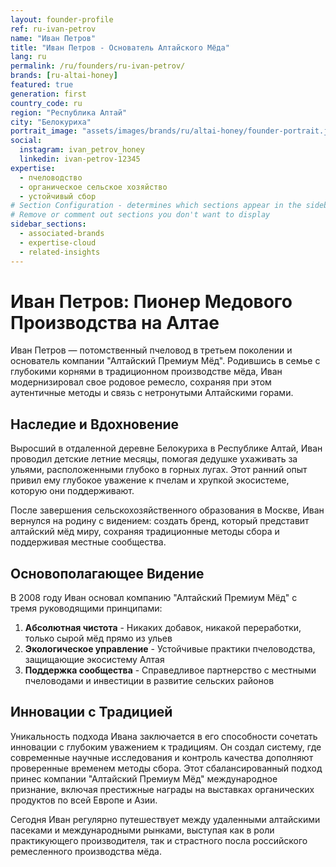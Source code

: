 ```yaml
---
layout: founder-profile
ref: ru-ivan-petrov
name: "Иван Петров"
title: "Иван Петров - Основатель Алтайского Мёда"
lang: ru
permalink: /ru/founders/ru-ivan-petrov/
brands: [ru-altai-honey]
featured: true
generation: first
country_code: ru
region: "Республика Алтай"
city: "Белокуриха"
portrait_image: "assets/images/brands/ru/altai-honey/founder-portrait.jpg"
social:
  instagram: ivan_petrov_honey
  linkedin: ivan-petrov-12345
expertise:
  - пчеловодство
  - органическое сельское хозяйство
  - устойчивый сбор
# Section Configuration - determines which sections appear in the sidebar
# Remove or comment out sections you don't want to display
sidebar_sections:
  - associated-brands
  - expertise-cloud
  - related-insights
---
```


# Иван Петров: Пионер Медового Производства на Алтае

Иван Петров — потомственный пчеловод в третьем поколении и основатель компании "Алтайский Премиум Мёд". Родившись в семье с глубокими корнями в традиционном производстве мёда, Иван модернизировал свое родовое ремесло, сохраняя при этом аутентичные методы и связь с нетронутыми Алтайскими горами.

## Наследие и Вдохновение

Выросший в отдаленной деревне Белокуриха в Республике Алтай, Иван проводил детские летние месяцы, помогая дедушке ухаживать за ульями, расположенными глубоко в горных лугах. Этот ранний опыт привил ему глубокое уважение к пчелам и хрупкой экосистеме, которую они поддерживают.

После завершения сельскохозяйственного образования в Москве, Иван вернулся на родину с видением: создать бренд, который представит алтайский мёд миру, сохраняя традиционные методы сбора и поддерживая местные сообщества.

## Основополагающее Видение

В 2008 году Иван основал компанию "Алтайский Премиум Мёд" с тремя руководящими принципами:

1. **Абсолютная чистота** - Никаких добавок, никакой переработки, только сырой мёд прямо из ульев
2. **Экологическое управление** - Устойчивые практики пчеловодства, защищающие экосистему Алтая
3. **Поддержка сообщества** - Справедливое партнерство с местными пчеловодами и инвестиции в развитие сельских районов

## Инновации с Традицией

Уникальность подхода Ивана заключается в его способности сочетать инновации с глубоким уважением к традициям. Он создал систему, где современные научные исследования и контроль качества дополняют проверенные временем методы сбора. Этот сбалансированный подход принес компании "Алтайский Премиум Мёд" международное признание, включая престижные награды на выставках органических продуктов по всей Европе и Азии.

Сегодня Иван регулярно путешествует между удаленными алтайскими пасеками и международными рынками, выступая как в роли практикующего производителя, так и страстного посла российского ремесленного производства мёда.
